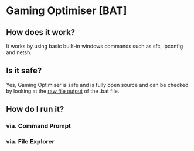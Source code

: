 # Gaming Optimiser [BAT]

## How does it work?
It works by using basic built-in windows commands
such as sfc, ipconfig and netsh.

## Is it safe?
Yes, Gaming Optimiser is safe and is fully open
source and can be checked by looking at the 
[raw file output](https://raw.githubusercontent.com/TheCrazyCatKidz/Gaming-Optimiser/main/gaming-optimiser.bat) of the .bat file.

## How do I run it?
### via. Command Prompt
### via. File Explorer
